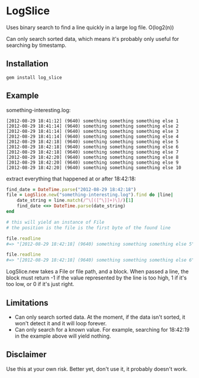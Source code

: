 LogSlice
========

Uses binary search to find a line quickly in a large log file. O(log2(n))

Can only search sorted data, which means it's probably only useful for searching by timestamp.

## Installation

    gem install log_slice

## Example

something-interesting.log:

    [2012-08-29 18:41:12] (9640) something something something else 1
    [2012-08-29 18:41:14] (9640) something something something else 2
    [2012-08-29 18:41:14] (9640) something something something else 3
    [2012-08-29 18:41:14] (9640) something something something else 4
    [2012-08-29 18:42:18] (9640) something something something else 5
    [2012-08-29 18:42:18] (9640) something something something else 6
    [2012-08-29 18:42:18] (9640) something something something else 7
    [2012-08-29 18:42:20] (9640) something something something else 8
    [2012-08-29 18:42:20] (9640) something something something else 9
    [2012-08-29 18:42:20] (9640) something something something else 10

extract everything that happened at or after 18:42:18:
```ruby
find_date = DateTime.parse("2012-08-29 18:42:18")
file = LogSlice.new("something-interesting.log").find do |line|
    date_string = line.match(/^\[([^\]]+)\]/)[1]
    find_date <=> DateTime.parse(date_string)
end

# this will yield an instance of File
# the position is the file is the first byte of the found line

file.readline
#=> "[2012-08-29 18:42:18] (9640) something something something else 5"

file.readline
#=> "[2012-08-29 18:42:18] (9640) something something something else 6"
```

LogSlice.new takes a File or file path, and a block. When passed a line,
the block must return -1 if the value represented by the line is too high,
1 if it's too low, or 0 if it's just right.

## Limitations

* Can only search sorted data. At the moment, if the data isn't sorted, it won't detect it and it will loop forever.
* Can only search for a known value. For example, searching for 18:42:19 in the example above will yield nothing.

## Disclaimer

Use this at your own risk. Better yet, don't use it, it probably doesn't work.
